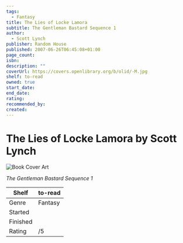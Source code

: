 ```yaml
---
tags:
  - Fantasy
title: The Lies of Locke Lamora
subtitle: The Gentleman Bastard Sequence 1
author:
  - Scott Lynch
publisher: Random House
published: 2007-06-26T06:45:08+01:00
page_count:
isbn:
description: ""
coverUrl: https://covers.openlibrary.org/b/olid/-M.jpg
shelf: to-read
owned: true
start_date:
end_date:
rating:
recommended_by:
created:
---
```


# The Lies of Locke Lamora by Scott Lynch

![Book Cover Art](https://covers.openlibrary.org/b/olid/-M.jpg)

_The Gentleman Bastard Sequence 1_

| Shelf | to-read |
| --- | --- |
| Genre | Fantasy |
| Started |  |
| Finished |  |
| Rating | /5 |

